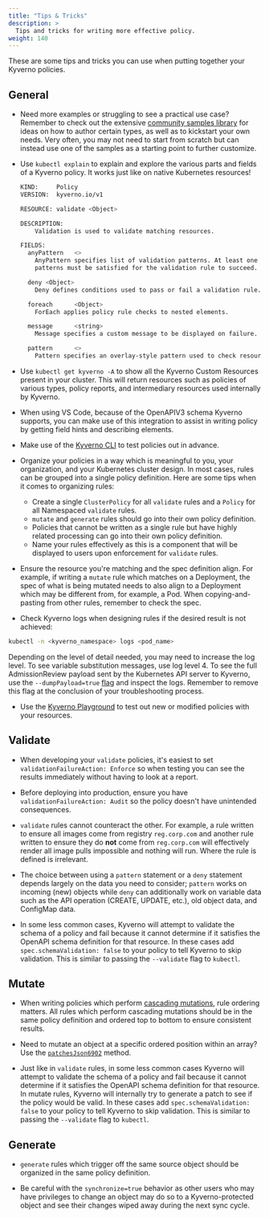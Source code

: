 ```yaml
---
title: "Tips & Tricks"
description: >
  Tips and tricks for writing more effective policy.
weight: 140
---
```


These are some tips and tricks you can use when putting together your Kyverno policies.

## General

* Need more examples or struggling to see a practical use case? Remember to check out the extensive [community samples library](/policies/) for ideas on how to author certain types, as well as to kickstart your own needs. Very often, you may not need to start from scratch but can instead use one of the samples as a starting point to further customize.

* Use `kubectl explain` to explain and explore the various parts and fields of a Kyverno policy. It works just like on native Kubernetes resources!

  ```sh
  KIND:     Policy
  VERSION:  kyverno.io/v1

  RESOURCE: validate <Object>

  DESCRIPTION:
      Validation is used to validate matching resources.

  FIELDS:
    anyPattern   <>
      AnyPattern specifies list of validation patterns. At least one of the
      patterns must be satisfied for the validation rule to succeed.

    deny <Object>
      Deny defines conditions used to pass or fail a validation rule.

    foreach      <Object>
      ForEach applies policy rule checks to nested elements.

    message      <string>
      Message specifies a custom message to be displayed on failure.

    pattern      <>
      Pattern specifies an overlay-style pattern used to check resources.
  ```

* Use `kubectl get kyverno -A` to show all the Kyverno Custom Resources present in your cluster. This will return resources such as policies of various types, policy reports, and intermediary resources used internally by Kyverno.
* When using VS Code, because of the OpenAPIV3 schema Kyverno supports, you can make use of this integration to assist in writing policy by getting field hints and describing elements.
* Make use of the [Kyverno CLI](/docs/kyverno-cli/) to test policies out in advance.
* Organize your policies in a way which is meaningful to you, your organization, and your Kubernetes cluster design. In most cases, rules can be grouped into a single policy definition. Here are some tips when it comes to organizing rules:
  * Create a single `ClusterPolicy` for all `validate` rules and a `Policy` for all Namespaced `validate` rules.
  * `mutate` and `generate` rules should go into their own policy definition.
  * Policies that cannot be written as a single rule but have highly related processing can go into their own policy definition.
  * Name your rules effectively as this is a component that will be displayed to users upon enforcement for `validate` rules.

* Ensure the resource you're matching and the spec definition align. For example, if writing a `mutate` rule which matches on a Deployment, the spec of what is being mutated needs to also align to a Deployment which may be different from, for example, a Pod. When copying-and-pasting from other rules, remember to check the spec.

* Check Kyverno logs when designing rules if the desired result is not achieved:

```sh
kubectl -n <kyverno_namespace> logs <pod_name>
```

Depending on the level of detail needed, you may need to increase the log level. To see variable substitution messages, use log level 4. To see the full AdmissionReview payload sent by the Kubernetes API server to Kyverno, use the `--dumpPayload=true` [flag](/docs/installation/customization/#container-flags) and inspect the logs. Remember to remove this flag at the conclusion of your troubleshooting process.

* Use the [Kyverno Playground](https://playground.kyverno.io/) to test out new or modified policies with your resources.

## Validate

* When developing your `validate` policies, it's easiest to set `validationFailureAction: Enforce` so when testing you can see the results immediately without having to look at a report.

* Before deploying into production, ensure you have `validationFailureAction: Audit` so the policy doesn't have unintended consequences.

* `validate` rules cannot counteract the other. For example, a rule written to ensure all images come from registry `reg.corp.com` and another rule written to ensure they do **not** come from `reg.corp.com` will effectively render all image pulls impossible and nothing will run. Where the rule is defined is irrelevant.

* The choice between using a `pattern` statement or a `deny` statement depends largely on the data you need to consider; `pattern` works on incoming (new) objects while `deny` can additionally work on variable data such as the API operation (CREATE, UPDATE, etc.), old object data, and ConfigMap data.

* In some less common cases, Kyverno will attempt to validate the schema of a policy and fail because it cannot determine if it satisfies the OpenAPI schema definition for that resource. In these cases add `spec.schemaValidation: false` to your policy to tell Kyverno to skip validation. This is similar to passing the `--validate` flag to `kubectl`.

## Mutate

* When writing policies which perform [cascading mutations](/docs/writing-policies/mutate/#mutate-rule-ordering-cascading), rule ordering matters. All rules which perform cascading mutations should be in the same policy definition and ordered top to bottom to ensure consistent results.

* Need to mutate an object at a specific ordered position within an array? Use the [`patchesJson6902`](/docs/writing-policies/mutate/#rfc-6902-jsonpatch) method.

* Just like in `validate` rules, in some less common cases Kyverno will attempt to validate the schema of a policy and fail because it cannot determine if it satisfies the OpenAPI schema definition for that resource. In mutate rules, Kyverno will internally try to generate a patch to see if the policy would be valid. In these cases add `spec.schemaValidation: false` to your policy to tell Kyverno to skip validation. This is similar to passing the `--validate` flag to `kubectl`.

## Generate

* `generate` rules which trigger off the same source object should be organized in the same policy definition.

* Be careful with the `synchronize=true` behavior as other users who may have privileges to change an object may do so to a Kyverno-protected object and see their changes wiped away during the next sync cycle.
